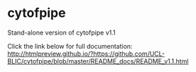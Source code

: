# cytofpipe
Stand-alone version of cytofpipe v1.1
<br>

Click the link below for full documentation:
<br>
http://htmlpreview.github.io/?https://github.com/UCL-BLIC/cytofpipe/blob/master/README_docs/README_v1.1.html

